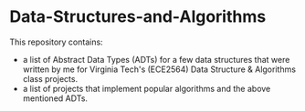# Data-Structures-and-Algorithms

This repository contains:

- a list of Abstract Data Types (ADTs) for a few data structures that were written by me for Virginia Tech's (ECE2564) Data Structure &amp; Algorithms class projects.
- a list of projects that implement popular algorithms and the above mentioned ADTs.
